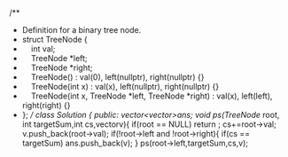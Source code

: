 /**
* Definition for a binary tree node.
* struct TreeNode {
*     int val;
*     TreeNode *left;
*     TreeNode *right;
*     TreeNode() : val(0), left(nullptr), right(nullptr) {}
*     TreeNode(int x) : val(x), left(nullptr), right(nullptr) {}
*     TreeNode(int x, TreeNode *left, TreeNode *right) : val(x), left(left), right(right) {}
* };
*/
class Solution {
public:
vector<vector<int>>ans;
void ps(TreeNode* root, int targetSum,int cs,vector<int>v){
if(root == NULL) return ;
cs+=root->val;
v.push_back(root->val);
if(!root->left and !root->right){
if(cs == targetSum)
ans.push_back(v);
}
ps(root->left,targetSum,cs,v);